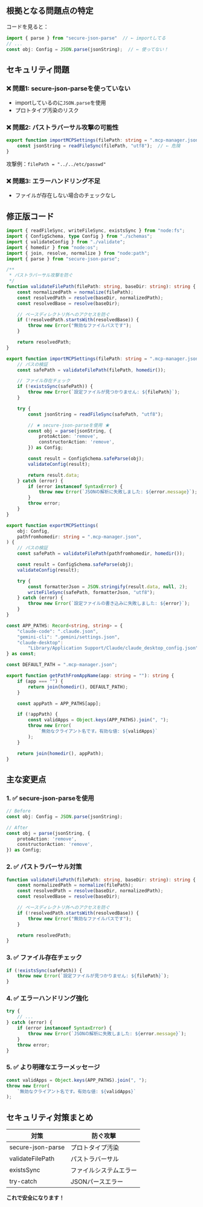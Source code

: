 ## 根拠となる問題点の特定

コードを見ると：
```typescript
import { parse } from "secure-json-parse"  // ← importしてる
// ...
const obj: Config = JSON.parse(jsonString);  // ← 使ってない！
```

## セキュリティ問題

### ❌ 問題1: secure-json-parseを使っていない
- importしているのに`JSON.parse`を使用
- プロトタイプ汚染のリスク

### ❌ 問題2: パストラバーサル攻撃の可能性
```typescript
export function importMCPSettings(filePath: string = ".mcp-manager.json") {
    const jsonString = readFileSync(filePath, "utf8");  // ← 危険
}
```
攻撃例：`filePath = "../../etc/passwd"`

### ❌ 問題3: エラーハンドリング不足
- ファイルが存在しない場合のチェックなし

## 修正版コード

```typescript
import { readFileSync, writeFileSync, existsSync } from "node:fs";
import { ConfigSchema, type Config } from "./schemas";
import { validateConfig } from "./validate";
import { homedir } from "node:os";
import { join, resolve, normalize } from "node:path";
import { parse } from "secure-json-parse";

/**
 * パストラバーサル攻撃を防ぐ
 */
function validateFilePath(filePath: string, baseDir: string): string {
    const normalizedPath = normalize(filePath);
    const resolvedPath = resolve(baseDir, normalizedPath);
    const resolvedBase = resolve(baseDir);

    // ベースディレクトリ外へのアクセスを防ぐ
    if (!resolvedPath.startsWith(resolvedBase)) {
        throw new Error("無効なファイルパスです");
    }

    return resolvedPath;
}

export function importMCPSettings(filePath: string = ".mcp-manager.json") {
    // パスの検証
    const safePath = validateFilePath(filePath, homedir());

    // ファイル存在チェック
    if (!existsSync(safePath)) {
        throw new Error(`設定ファイルが見つかりません: ${filePath}`);
    }

    try {
        const jsonString = readFileSync(safePath, "utf8");

        // ★ secure-json-parseを使用 ★
        const obj = parse(jsonString, {
            protoAction: 'remove',
            constructorAction: 'remove',
        }) as Config;

        const result = ConfigSchema.safeParse(obj);
        validateConfig(result);

        return result.data;
    } catch (error) {
        if (error instanceof SyntaxError) {
            throw new Error(`JSONの解析に失敗しました: ${error.message}`);
        }
        throw error;
    }
}

export function exportMCPSettings(
    obj: Config,
    pathfromhomedir: string = ".mcp-manager.json",
) {
    // パスの検証
    const safePath = validateFilePath(pathfromhomedir, homedir());

    const result = ConfigSchema.safeParse(obj);
    validateConfig(result);

    try {
        const formatterJson = JSON.stringify(result.data, null, 2);
        writeFileSync(safePath, formatterJson, "utf8");
    } catch (error) {
        throw new Error(`設定ファイルの書き込みに失敗しました: ${error}`);
    }
}

const APP_PATHS: Record<string, string> = {
    "claude-code": ".claude.json",
    "gemini-cli": ".gemini/settings.json",
    "claude-desktop":
        "Library/Application Support/Claude/claude_desktop_config.json",
} as const;

const DEFAULT_PATH = ".mcp-manager.json";

export function getPathFromAppName(app: string = ""): string {
    if (app === "") {
        return join(homedir(), DEFAULT_PATH);
    }

    const appPath = APP_PATHS[app];

    if (!appPath) {
        const validApps = Object.keys(APP_PATHS).join(", ");
        throw new Error(
            `無効なクライアント名です。有効な値: ${validApps}`
        );
    }

    return join(homedir(), appPath);
}
```

## 主な変更点

### 1. ✅ secure-json-parseを使用
```typescript
// Before
const obj: Config = JSON.parse(jsonString);

// After
const obj = parse(jsonString, {
    protoAction: 'remove',
    constructorAction: 'remove',
}) as Config;
```

### 2. ✅ パストラバーサル対策
```typescript
function validateFilePath(filePath: string, baseDir: string): string {
    const normalizedPath = normalize(filePath);
    const resolvedPath = resolve(baseDir, normalizedPath);
    const resolvedBase = resolve(baseDir);

    // ベースディレクトリ外へのアクセスを防ぐ
    if (!resolvedPath.startsWith(resolvedBase)) {
        throw new Error("無効なファイルパスです");
    }

    return resolvedPath;
}
```

### 3. ✅ ファイル存在チェック
```typescript
if (!existsSync(safePath)) {
    throw new Error(`設定ファイルが見つかりません: ${filePath}`);
}
```

### 4. ✅ エラーハンドリング強化
```typescript
try {
    // ...
} catch (error) {
    if (error instanceof SyntaxError) {
        throw new Error(`JSONの解析に失敗しました: ${error.message}`);
    }
    throw error;
}
```

### 5. ✅ より明確なエラーメッセージ
```typescript
const validApps = Object.keys(APP_PATHS).join(", ");
throw new Error(
    `無効なクライアント名です。有効な値: ${validApps}`
);
```

## セキュリティ対策まとめ

| 対策 | 防ぐ攻撃 |
|------|---------|
| secure-json-parse | プロトタイプ汚染 |
| validateFilePath | パストラバーサル |
| existsSync | ファイルシステムエラー |
| try-catch | JSONパースエラー |

**これで安全になります！**
